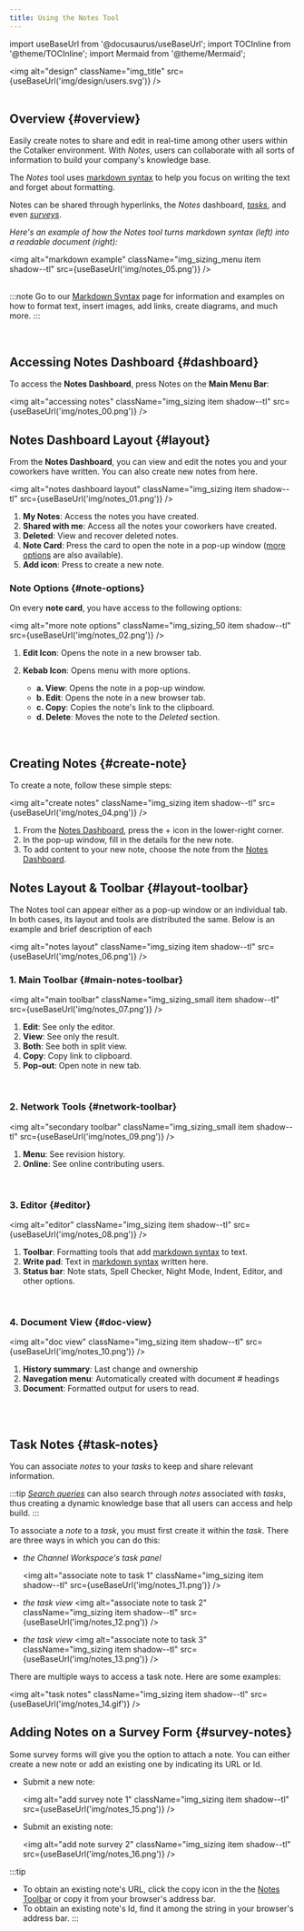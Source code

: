 ```yaml
---
title: Using the Notes Tool
---
```

import useBaseUrl from '@docusaurus/useBaseUrl';
import TOCInline from '@theme/TOCInline';
import Mermaid from '@theme/Mermaid';

<img alt="design" className="img_title" src={useBaseUrl('img/design/users.svg')} />
<br/>
<br/>

## Overview {#overview}

Easily create notes to share and edit in real-time among other users within the Cotalker environment. With _Notes_, users can collaborate with all sorts of information to build your company's knowledge base.

The _Notes_ tool uses [markdown syntax](/docs/documentation/client/notes_markdown) to help you focus on writing the text and forget about formatting. 

Notes can be shared through hyperlinks, the _Notes_ dashboard, [_tasks_](#task-notes), and even [_surveys_](/docs/documentation/admin/survey/components/attachment).

<div className="alert alert--secondary">

_Here's an example of how the Notes tool turns markdown syntax (left) into a readable document (right):_

<img alt="markdown example" className="img_sizing_menu item shadow--tl" src={useBaseUrl('img/notes_05.png')} />
<br/>
<br/>

:::note
Go to our [Markdown Syntax](/docs/documentation/client/notes_markdown) page for information and examples on how to format text, insert images, add links, create diagrams, and much more.
:::

</div>
<br/>

## Accessing Notes Dashboard {#dashboard}

To access the **Notes Dashboard**, press <span className="badge badge--primary">Notes</span> on the **Main Menu Bar**:

<img alt="accessing notes" className="img_sizing item shadow--tl" src={useBaseUrl('img/notes_00.png')} />
<br/>

<div className="alert alert--secondary">

## Notes Dashboard Layout {#layout}

From the **Notes Dashboard**, you can view and edit the notes you and your coworkers have written. You can also create new notes from here.

<img alt="notes dashboard layout" className="img_sizing item shadow--tl" src={useBaseUrl('img/notes_01.png')} />
<br/>

1. **My Notes**: Access the notes you have created.
2. **Shared with me**: Access all the notes your coworkers have created.
3. **Deleted**: View and recover deleted notes.
4. **Note Card**: Press the card to open the note in a pop-up window ([more options](#note-options) are also available).
5. **Add icon**: Press to create a new note.

### Note Options {#note-options}
On every **note card**, you have access to the following options: 

<img alt="more note options" className="img_sizing_50 item shadow--tl" src={useBaseUrl('img/notes_02.png')} />
<br/>

1. **Edit Icon**: Opens the note in a new browser tab.
2. **Kebab Icon**: Opens menu with more options.
    
    - **a. View**: Opens the note in a pop-up window.
    - **b. Edit**: Opens the note in a new browser tab.
    - **c. Copy**: Copies the note's link to the clipboard.
    - **d. Delete**: Moves the note to the _Deleted_ section.

</div>
<br/>

## Creating Notes {#create-note}

To create a note, follow these simple steps:

<img alt="create notes" className="img_sizing item shadow--tl" src={useBaseUrl('img/notes_04.png')} />
<br/>

1. From the [Notes Dashboard](#layout), press the <span className="badge badge--primary">+</span> icon in the lower-right corner.
2. In the pop-up window, fill in the details for the new note.
3. To add content to your new note, choose the note from the [Notes Dashboard](#layout).

<div className="alert alert--secondary">

## Notes Layout & Toolbar {#layout-toolbar}
The Notes tool can appear either as a pop-up window or an individual tab. In both cases, its layout and tools are distributed the same. Below is an example and brief description of each

<img alt="notes layout" className="img_sizing item shadow--tl" src={useBaseUrl('img/notes_06.png')} />
<br/>

### 1. Main Toolbar {#main-notes-toolbar}

<img alt="main toolbar" className="img_sizing_small item shadow--tl" src={useBaseUrl('img/notes_07.png')} />
<br/>

<div className="padding-left--lg">

1. **Edit**: See only the editor.
2. **View**: See only the result.
3. **Both**: See both in split view.
4. **Copy**: Copy link to clipboard.
5. **Pop-out**: Open note in new tab.

</div>
<br/>

### 2. Network Tools {#network-toolbar}

<img alt="secondary toolbar" className="img_sizing_small item shadow--tl" src={useBaseUrl('img/notes_09.png')} />
<br/>

<div className="padding-left--lg">

1. **Menu**: See revision history.
2. **Online**: See online contributing users.

</div>
<br/>

### 3. Editor {#editor}

<img alt="editor" className="img_sizing item shadow--tl" src={useBaseUrl('img/notes_08.png')} />
<br/>

<div className="padding-left--lg">

1. **Toolbar**: Formatting tools that add [markdown syntax](/docs/documentation/client/notes_markdown) to text.
2. **Write pad**: Text in [markdown syntax](/docs/documentation/client/notes_markdown) written here.
3. **Status bar**: Note stats, Spell Checker, Night Mode, Indent, Editor, and other options.

</div>
<br/>

### 4. Document View {#doc-view}

<img alt="doc view" className="img_sizing item shadow--tl" src={useBaseUrl('img/notes_10.png')} />
<br/>

<div className="padding-left--lg">

1. **History summary**: Last change and ownership
2. **Navegation menu**: Automatically created with document # headings
3. **Document**: Formatted output for users to read.

</div>
<br/>

</div>
<br/>

## Task Notes {#task-notes}
You can associate _notes_ to your _tasks_ to keep and share relevant information. 

:::tip
[_Search queries_](/docs/documentation/client/client_search#shared-documents) can also search through _notes_ associated with _tasks_, thus creating a dynamic knowledge base that all users can access and help build.
:::

To associate a _note_ to a _task_, you must first create it within the _task_. There are three ways in which you can do this:

- _the Channel Workspace's task panel_
  
  <img alt="associate note to task 1" className="img_sizing item shadow--tl" src={useBaseUrl('img/notes_11.png')} />
  <br/>

- _the task view_
  <img alt="associate note to task 2" className="img_sizing item shadow--tl" src={useBaseUrl('img/notes_12.png')} />
  <br/>

- _the task view_
  <img alt="associate note to task 3" className="img_sizing item shadow--tl" src={useBaseUrl('img/notes_13.png')} />
  <br/>

There are multiple ways to access a task note. Here are some examples:

<img alt="task notes" className="img_sizing item shadow--tl" src={useBaseUrl('img/notes_14.gif')} />
<br/>

## Adding Notes on a Survey Form {#survey-notes}
Some survey forms will give you the option to attach a note. You can either create a new note or add an existing one by indicating its URL or Id.

- Submit a new note:

  <img alt="add survey note 1" className="img_sizing item shadow--tl" src={useBaseUrl('img/notes_15.png')} />
  <br/>

- Submit an existing note:

  <img alt="add note survey 2" className="img_sizing item shadow--tl" src={useBaseUrl('img/notes_16.png')} />
  <br/>

:::tip
- To obtain an existing note's URL, click the copy icon in the the [Notes Toolbar](#main-notes-toolbar) or copy it from your browser's address bar.
- To obtain an existing note's Id, find it among the string in your browser's address bar.
:::